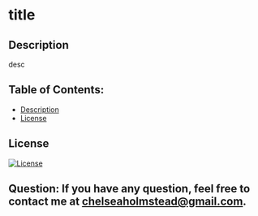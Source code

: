 
   # title
   ## Description
   desc
   ## Table of Contents:
   + [Description](#description)
   + [License](#license)
   ## License
   [![License](https://img.shields.io/badge/License-MIT-blue.svg)](https://opensource.org/licenses/MIT)
  
   ## Question: If you have any question, feel free to contact me at chelseaholmstead@gmail.com.

   
